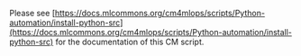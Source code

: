 Please see [https://docs.mlcommons.org/cm4mlops/scripts/Python-automation/install-python-src](https://docs.mlcommons.org/cm4mlops/scripts/Python-automation/install-python-src) for the documentation of this CM script.

